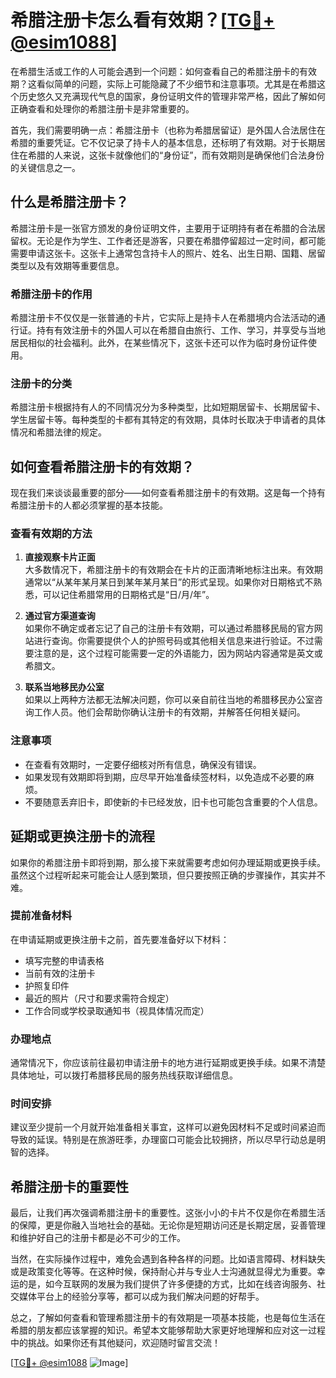 # 希腊注册卡怎么看有效期？[[TG💪+ @esim1088](https://t.me/s/esim1088)]

在希腊生活或工作的人可能会遇到一个问题：如何查看自己的希腊注册卡的有效期？这看似简单的问题，实际上可能隐藏了不少细节和注意事项。尤其是在希腊这个历史悠久又充满现代气息的国家，身份证明文件的管理非常严格，因此了解如何正确查看和处理你的希腊注册卡是非常重要的。

首先，我们需要明确一点：希腊注册卡（也称为希腊居留证）是外国人合法居住在希腊的重要凭证。它不仅记录了持卡人的基本信息，还标明了有效期。对于长期居住在希腊的人来说，这张卡就像他们的“身份证”，而有效期则是确保他们合法身份的关键信息之一。

## 什么是希腊注册卡？

希腊注册卡是一张官方颁发的身份证明文件，主要用于证明持有者在希腊的合法居留权。无论是作为学生、工作者还是游客，只要在希腊停留超过一定时间，都可能需要申请这张卡。这张卡上通常包含持卡人的照片、姓名、出生日期、国籍、居留类型以及有效期等重要信息。

### 希腊注册卡的作用

希腊注册卡不仅仅是一张普通的卡片，它实际上是持卡人在希腊境内合法活动的通行证。持有有效注册卡的外国人可以在希腊自由旅行、工作、学习，并享受与当地居民相似的社会福利。此外，在某些情况下，这张卡还可以作为临时身份证件使用。

### 注册卡的分类

希腊注册卡根据持有人的不同情况分为多种类型，比如短期居留卡、长期居留卡、学生居留卡等。每种类型的卡都有其特定的有效期，具体时长取决于申请者的具体情况和希腊法律的规定。

## 如何查看希腊注册卡的有效期？

现在我们来谈谈最重要的部分——如何查看希腊注册卡的有效期。这是每一个持有希腊注册卡的人都必须掌握的基本技能。

### 查看有效期的方法

1. **直接观察卡片正面**  
   大多数情况下，希腊注册卡的有效期会在卡片的正面清晰地标注出来。有效期通常以“从某年某月某日到某年某月某日”的形式呈现。如果你对日期格式不熟悉，可以记住希腊常用的日期格式是“日/月/年”。

2. **通过官方渠道查询**  
   如果你不确定或者忘记了自己的注册卡有效期，可以通过希腊移民局的官方网站进行查询。你需要提供个人的护照号码或其他相关信息来进行验证。不过需要注意的是，这个过程可能需要一定的外语能力，因为网站内容通常是英文或希腊文。

3. **联系当地移民办公室**  
   如果以上两种方法都无法解决问题，你可以亲自前往当地的希腊移民办公室咨询工作人员。他们会帮助你确认注册卡的有效期，并解答任何相关疑问。

### 注意事项

- 在查看有效期时，一定要仔细核对所有信息，确保没有错误。
- 如果发现有效期即将到期，应尽早开始准备续签材料，以免造成不必要的麻烦。
- 不要随意丢弃旧卡，即使新的卡已经发放，旧卡也可能包含重要的个人信息。

## 延期或更换注册卡的流程

如果你的希腊注册卡即将到期，那么接下来就需要考虑如何办理延期或更换手续。虽然这个过程听起来可能会让人感到繁琐，但只要按照正确的步骤操作，其实并不难。

### 提前准备材料

在申请延期或更换注册卡之前，首先要准备好以下材料：

- 填写完整的申请表格
- 当前有效的注册卡
- 护照复印件
- 最近的照片（尺寸和要求需符合规定）
- 工作合同或学校录取通知书（视具体情况而定）

### 办理地点

通常情况下，你应该前往最初申请注册卡的地方进行延期或更换手续。如果不清楚具体地址，可以拨打希腊移民局的服务热线获取详细信息。

### 时间安排

建议至少提前一个月就开始准备相关事宜，这样可以避免因材料不足或时间紧迫而导致的延误。特别是在旅游旺季，办理窗口可能会比较拥挤，所以尽早行动总是明智的选择。

## 希腊注册卡的重要性

最后，让我们再次强调希腊注册卡的重要性。这张小小的卡片不仅是你在希腊生活的保障，更是你融入当地社会的基础。无论你是短期访问还是长期定居，妥善管理和维护好自己的注册卡都是必不可少的工作。

当然，在实际操作过程中，难免会遇到各种各样的问题。比如语言障碍、材料缺失或是政策变化等等。在这种时候，保持耐心并与专业人士沟通就显得尤为重要。幸运的是，如今互联网的发展为我们提供了许多便捷的方式，比如在线咨询服务、社交媒体平台上的经验分享等，都可以成为我们解决问题的好帮手。

总之，了解如何查看和管理希腊注册卡的有效期是一项基本技能，也是每位生活在希腊的朋友都应该掌握的知识。希望本文能够帮助大家更好地理解和应对这一过程中的挑战。如果你还有其他疑问，欢迎随时留言交流！

[[TG💪+ @esim1088](https://t.me/s/esim1088) ![Image](https://i.postimg.cc/4NQfJmqS/Snipaste-2025-05-13-00-14-12.png)]